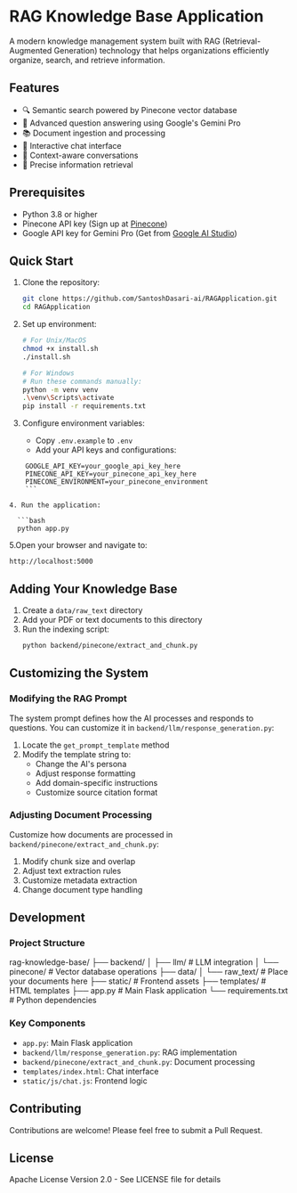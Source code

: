# RAG Knowledge Base Application

A modern knowledge management system built with RAG (Retrieval-Augmented Generation) technology that helps organizations efficiently organize, search, and retrieve information.

## Features

- 🔍 Semantic search powered by Pinecone vector database
- 🤖 Advanced question answering using Google's Gemini Pro
- 📚 Document ingestion and processing
- 💬 Interactive chat interface
- 🔄 Context-aware conversations
- 🎯 Precise information retrieval

## Prerequisites

- Python 3.8 or higher
- Pinecone API key (Sign up at [Pinecone](https://www.pinecone.io/))
- Google API key for Gemini Pro (Get from [Google AI Studio](https://makersuite.google.com/app/apikey))

## Quick Start

1. Clone the repository:

   ```bash
   git clone https://github.com/SantoshDasari-ai/RAGApplication.git
   cd RAGApplication
   ```

2. Set up environment:

   ```bash
   # For Unix/MacOS
   chmod +x install.sh
   ./install.sh

   # For Windows
   # Run these commands manually:
   python -m venv venv
   .\venv\Scripts\activate
   pip install -r requirements.txt
   ```

3. Configure environment variables:

   - Copy `.env.example` to `.env`
   - Add your API keys and configurations:

````plaintext
    GOOGLE_API_KEY=your_google_api_key_here
    PINECONE_API_KEY=your_pinecone_api_key_here
    PINECONE_ENVIRONMENT=your_pinecone_environment
    ```

4. Run the application:

  ```bash
  python app.py
````

5.Open your browser and navigate to:

```plaintext
http://localhost:5000
```

## Adding Your Knowledge Base

1. Create a `data/raw_text` directory
2. Add your PDF or text documents to this directory
3. Run the indexing script:
   ```bash
   python backend/pinecone/extract_and_chunk.py
   ```

## Customizing the System

### Modifying the RAG Prompt

The system prompt defines how the AI processes and responds to questions. You can customize it in `backend/llm/response_generation.py`:

1. Locate the `get_prompt_template` method
2. Modify the template string to:
   - Change the AI's persona
   - Adjust response formatting
   - Add domain-specific instructions
   - Customize source citation format

### Adjusting Document Processing

Customize how documents are processed in `backend/pinecone/extract_and_chunk.py`:

1. Modify chunk size and overlap
2. Adjust text extraction rules
3. Customize metadata extraction
4. Change document type handling

## Development

### Project Structure

rag-knowledge-base/
├── backend/
│ ├── llm/ # LLM integration
│ └── pinecone/ # Vector database operations
├── data/
│ └── raw_text/ # Place your documents here
├── static/ # Frontend assets
├── templates/ # HTML templates
├── app.py # Main Flask application
└── requirements.txt # Python dependencies

### Key Components

- `app.py`: Main Flask application
- `backend/llm/response_generation.py`: RAG implementation
- `backend/pinecone/extract_and_chunk.py`: Document processing
- `templates/index.html`: Chat interface
- `static/js/chat.js`: Frontend logic

## Contributing

Contributions are welcome! Please feel free to submit a Pull Request.

## License

Apache License Version 2.0 - See LICENSE file for details
